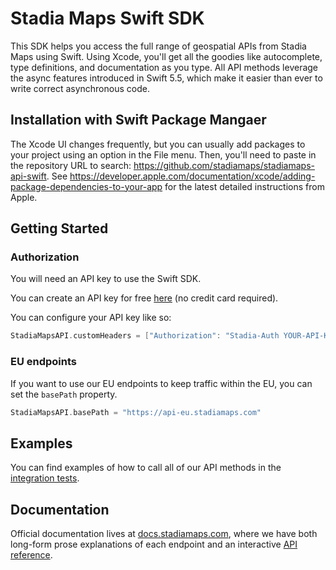 # Stadia Maps Swift SDK

This SDK helps you access the full range of geospatial APIs from Stadia Maps using Swift. Using Xcode, you'll get
all the goodies like autocomplete, type definitions, and documentation as you type. All API methods leverage the async
features introduced in Swift 5.5, which make it easier than ever to write correct asynchronous code. 

## Installation with Swift Package Mangaer

The Xcode UI changes frequently, but you can usually add packages to your project using an option in the File menu.
Then, you'll need to paste in the repository URL to search: https://github.com/stadiamaps/stadiamaps-api-swift.
See https://developer.apple.com/documentation/xcode/adding-package-dependencies-to-your-app for the latest detailed
instructions from Apple.

<a id="documentation-for-authorization"></a>
## Getting Started

### Authorization

You will need an API key to use the Swift SDK.

You can create an API key for free
[here](https://client.stadiamaps.com/signup/?utm_source=github&utm_campaign=sdk_readme&utm_content=swift_readme)
(no credit card required).

You can configure your API key like so:

```swift
StadiaMapsAPI.customHeaders = ["Authorization": "Stadia-Auth YOUR-API-KEY"]
```

### EU endpoints

If you want to use our EU endpoints to keep traffic within the EU, you can set the `basePath` property.

```swift
StadiaMapsAPI.basePath = "https://api-eu.stadiamaps.com"
```

## Examples

You can find examples of how to call all of our API methods in the [integration tests](tests/).

## Documentation

Official documentation lives at [docs.stadiamaps.com](https://docs.stadiamaps.com/?utm_source=github&utm_campaign=sdk_readme&utm_content=swift_readme),
where we have both long-form prose explanations of each endpoint and an interactive [API reference](https://docs.stadiamaps.com/api-reference/?utm_source=github&utm_campaign=sdk_readme&utm_content=swift_readme).
